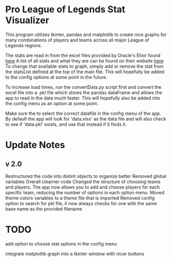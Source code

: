 # Pro League of Legends Stat Visualizer

This program utilizes tkinter, pandas and matplotlib to create nice graphs for many combinations of players and teams across all major League of Legends regions.

The stats are read in from the excel files provided by Oracle's Elixir found [here](https://oracleselixir.com/matchdata/)
A list of all stats and what they are can be found on their website [here](https://oracleselixir.com/matchdata/match-data-dictionary/)
To change that available stats to graph, simply add or remove the stat from the  statsList defined at the top of the main file. This will hopefully be added to the config options at some point in the future.

To increase load times, run the convertData.py script first and convert the excel file into a .pkl file which stores the pandas dataFrame and allows the app to read in the data much faster. This will hopefully also be added into the config menu as an option at some point.

Make sure the to select the correct datafile in the config menu of the app. By default the app will look for 'data.xlsx' as the data file and will also check to see if 'data.pkl' exists, and use that instead if it finds it.

# Update Notes
## v 2.0
Restructured the code into distint objects to organize better
Removed global variables
Overall clearner code
Changed the structure of choosing teams and players. The app now allows you to add and choose players for each specific team, reducing the number of options in each option menu.
Moved theme colors variables to a theme file that is imported
Removed config option to search for pkl file, it now always checks for one with the same base name as the provided filename

# TODO
add option to choose stat options in the config menu 

integrate matplotlib graph into a tkinter window with nicer buttons
